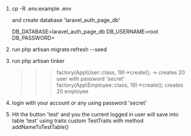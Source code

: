 1. cp -R .env.example .env

	and create database 'laravel_auth_page_db'

	DB_DATABASE=laravel_auth_page_db
	DB_USERNAME=root
	DB_PASSWORD=

2. 	run php artisan migrate:refresh --seed

3.  run php artisan tinker 
	>>> factory(App\User::class, 19)->create(); -> creates 20 user with password 'secret'
	>>> factory(App\Employee::class, 19)->create(); creates 20 employee

4. login with your account or any using password 'secret'
5. Hit the button 'test' and you the current logged in user will save into table 'test' using traits custom TestTraits with method addNameToTestTable()